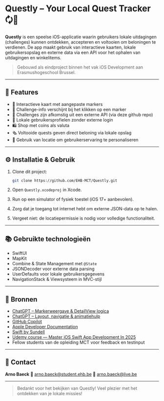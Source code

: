 # Questly – Your Local Quest Tracker 🗘️📍

**Questly** is een speelse iOS-applicatie waarin gebruikers lokale uitdagingen (challenges) kunnen ontdekken, accepteren en voltooien om beloningen te verdienen. De app maakt gebruik van interactieve kaarten, lokale gebruikersopslag en externe data via een API voor het ophalen van uitdagingen en winkelitems.

> Gebouwd als eindproject binnen het vak iOS Development aan Erasmushogeschool Brussel.

---

## 🧹 Features

* 📍 Interactieve kaart met aangepaste markers
* 💬 Challenge-info verschijnt bij het klikken op een marker
* 🧠 Challenges zijn afkomstig uit een externe API (via deze github repo)
* 👤 Lokale gebruikersprofielen zonder externe login
* 🛍️ Shop met coins als valuta
* 🗞️ Voltooide quests geven direct beloning via lokale opslag
* 🧱 Gebruik van locatie om gebruikerservaring te personaliseren

---

## ⚙️ Installatie & Gebruik

1. Clone dit project:

   ```bash
   git clone https://github.com/EHB-MCT/Questly.git
   ```
2. Open `Questly.xcodeproj` in Xcode.
3. Run op een simulator of fysiek toestel (iOS 17+ aanbevolen).
4. Zorg dat je toegang tot internet hebt om externe JSON-data op te halen.
5. Vergeet niet: de locatiepermissie is nodig voor volledige functionaliteit.

---

## 📚 Gebruikte technologieën

* SwiftUI
* MapKit
* Combine & State Management met `@State`
* JSONDecoder voor externe data parsing
* UserDefaults voor lokale gebruikersgegevens
* NavigationStack & Viewsysteem in MVC-stijl

---

## 🔗 Bronnen

* [ChatGPT – Markerweergave & DetailView logica](https://chatgpt.com/share/67f4fe50-2944-800e-94bf-1bcee26214c0)
* [ChatGPT – Layout, navigatie & animatiehulp](https://chatgpt.com/share/6835c843-8e50-800e-874c-398c91824703)
* [GitHub Copilot](https://github.com/features/copilot)
* [Apple Developer Documentation](https://developer.apple.com/documentation/)
* [Swift by Sundell](https://www.swiftbysundell.com/)
* [Udemy course — Master iOS Swift App Development In 2025](https://www.udemy.com/course/master-ios-swift-app-development-uikit-swiftui/?couponCode=PMNVD3025)
* Fellow students van de opleiding MCT voor feedback en testinput

---

## 🙋 Contact

**Arno Baeck**
📧 [arno.baeck@student.ehb.be](mailto:arno.baeck@student.ehb.be)
📧 [arno.baeck@live.be](mailto:arno.baeck@live.be)

---

> Bedankt voor het bekijken van Questly! Veel plezier met het ontdekken van je lokale missies!

